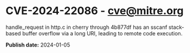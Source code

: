 # CVE-2024-22086 - cve@mitre.org

handle_request in http.c in cherry through 4b877df has an sscanf stack-based buffer overflow via a long URI, leading to remote code execution.

**Publish date:** 2024-01-05
